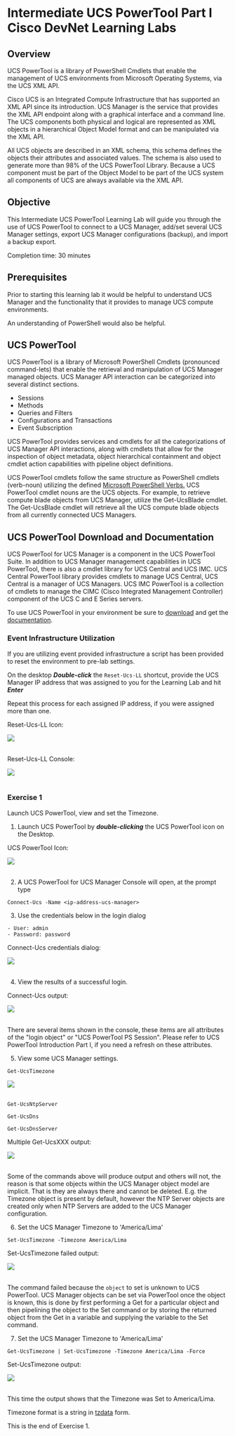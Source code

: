 # Intermediate UCS PowerTool Part I Cisco DevNet Learning Labs

## Overview
UCS PowerTool is a library of PowerShell Cmdlets that enable the management of UCS environments from Microsoft Operating Systems, via the UCS XML API.

Cisco UCS is an Integrated Compute Infrastructure that has supported an XML API since its introduction. UCS Manager is the service that provides the XML API endpoint along with a graphical interface and a command line.  The UCS components both physical and logical are represented as XML objects in a hierarchical Object Model format and can be manipulated via the XML API.

All UCS objects are described in an XML schema, this schema defines the objects their attributes and associated values. The schema is also used to generate more than 98% of the UCS PowerTool Library. Because a UCS component must be part of the Object Model to be part of the UCS system all components of UCS are always available via the XML API.

## Objective
This Intermediate UCS PowerTool Learning Lab will guide you through the use of UCS PowerTool to connect to a UCS Manager, add/set several UCS Manager settings, export UCS Manager configurations (backup), and import a backup export.

Completion time: 30 minutes

## Prerequisites
Prior to starting this learning lab it would be helpful to understand UCS Manager and the functionality that it provides to manage UCS compute environments.

An understanding of PowerShell would also be helpful.

## UCS PowerTool
UCS PowerTool is a library of Microsoft PowerShell Cmdlets (pronounced command-lets) that enable the retrieval and manipulation of UCS Manager managed objects. UCS Manager API interaction can be categorized into several distinct sections.
* Sessions
* Methods
* Queries and Filters
* Configurations and Transactions
* Event Subscription

UCS PowerTool provides services and cmdlets for all the categorizations of UCS Manager API interactions, along with cmdlets that allow for the inspection of object metadata, object hierarchical containment and object cmdlet action capabilities with pipeline object definitions.

UCS PowerTool cmdlets follow the same structure as PowerShell cmdlets (verb-noun) utilizing the defined [Microsoft PowerShell Verbs.](https://msdn.microsoft.com/en-us/library/ms714428%28v=vs.85%29.aspx) UCS PowerTool cmdlet nouns are the UCS objects. For example, to retrieve compute blade objects from UCS Manager, utilize the Get-UcsBlade cmdlet.  The Get-UcsBlade cmdlet will retrieve all the UCS compute blade objects from all currently connected UCS Managers.

## UCS PowerTool Download and Documentation
UCS PowerTool for UCS Manager is a component in the UCS PowerTool Suite.  In addition to UCS Manager management capabilities in UCS PowerTool, there is also a cmdlet library for UCS Central and UCS IMC. UCS Central PowerTool library provides cmdlets to manage UCS Central, UCS Central is a manager of UCS Managers. UCS IMC PowerTool is a collection of cmdlets to manage the CIMC (Cisco Integrated Management Controller) component of the UCS C and E Series servers.

To use UCS PowerTool in your environment be sure to [download](https://software.cisco.com/download/type.html?mdfid=286305108&flowid=79283) and get the [documentation](http://www.cisco.com/c/en/us/td/docs/unified_computing/ucs/sw/msft_tools/powertools/ucs_powertool_book/UCSM_Pwrtool_UG_2x.html).

### Event Infrastructure Utilization

  If you are utilizing event provided infrastructure a script has been provided to reset the environment to pre-lab settings.

  On the desktop <strong>*Double-click*</strong> the `Reset-Ucs-LL` shortcut, provide the UCS Manager IP address that was assigned to you for the Learning Lab and hit <strong>*Enter*</strong>

  Repeat this process for each assigned IP address, if you were assigned more than one.

  Reset-Ucs-LL Icon:

  ![](/posts/files/ucsm-powertool-201/assets/images/ucsm-ll-reset-01.jpg)<br/><br/>

  Reset-Ucs-LL Console:

  ![](/posts/files/ucsm-powertool-201/assets/images/ucsm-ll-reset-02.jpg)<br/><br/>


### Exercise 1
Launch UCS PowerTool, view and set the Timezone.

  1. Launch UCS PowerTool by <strong>*double-clicking*</strong> the UCS PowerTool icon on the Desktop.

  UCS PowerTool Icon:

  ![](/posts/files/ucsm-powertool-201/assets/images/ucsm-powertool-201-01.jpg)<br/><br/>

  2. A UCS PowerTool for UCS Manager Console will open, at the prompt type

  `Connect-Ucs -Name <ip-address-ucs-manager>`

  3. Use the credentials below in the login dialog

    - User: admin
    - Password: password

  Connect-Ucs credentials dialog:

  ![](/posts/files/ucsm-powertool-201/assets/images/ucsm-powertool-201-02.jpg)<br/><br/>

  4. View the results of a successful login.

  Connect-Ucs output:

  ![](/posts/files/ucsm-powertool-201/assets/images/ucsm-powertool-201-03.jpg)<br/><br/>

  There are several items shown in the console, these items are all attributes of the "login object" or "UCS PowerTool PS Session". Please refer to UCS PowerTool Introduction Part I, if you need a refresh on these attributes.

  5. View some UCS Manager settings.

  `Get-UcsTimezone`

  ![](/posts/files/ucsm-powertool-201/assets/images/ucsm-powertool-201-04.jpg)<br/><br/>

  `Get-UcsNtpServer`

  `Get-UcsDns`

  `Get-UcsDnsServer`

  Multiple Get-UcsXXX output:

  ![](/posts/files/ucsm-powertool-201/assets/images/ucsm-powertool-201-05.jpg)<br/><br/>

  Some of the commands above will produce output and others will not, the reason is that some objects within the UCS Manager object model are implicit. That is they are always there and cannot be deleted. E.g. the Timezone object is present by default, however the NTP Server objects are created only when NTP Servers are added to the UCS Manager configuration.

  6. Set the UCS Manager Timezone to 'America/Lima'

  `Set-UcsTimezone -Timezone America/Lima`

  Set-UcsTimezone failed output:

  ![](/posts/files/ucsm-powertool-201/assets/images/ucsm-powertool-201-06.jpg)<br/><br/>

  The command failed because the `object` to set is unknown to UCS PowerTool. UCS Manager objects can be set via PowerTool once the object is known, this is done by first performing a Get for a particular object and then pipelining the object to the Set command or by storing the returned object from the Get in a variable and supplying the variable to the Set command.

  7. Set the UCS Manager Timezone to 'America/Lima'

  `Get-UcsTimezone | Set-UcsTimezone -Timezone America/Lima -Force`

  Set-UcsTimezone output:

  ![](/posts/files/ucsm-powertool-201/assets/images/ucsm-powertool-201-07.jpg)<br/><br/>

  This time the output shows that the Timezone was Set to America/Lima.

  Timezone format is a string in [tzdata](https://en.wikipedia.org/wiki/Tz_database) form.

  This is the end of Exercise 1.
